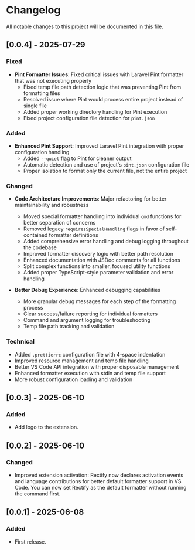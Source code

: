 # Changelog

All notable changes to this project will be documented in this file.

## [0.0.4] - 2025-07-29

### Fixed

- **Pint Formatter Issues**: Fixed critical issues with Laravel Pint formatter that was not executing properly
  - Fixed temp file path detection logic that was preventing Pint from formatting files
  - Resolved issue where Pint would process entire project instead of single file
  - Added proper working directory handling for Pint execution
  - Fixed project configuration file detection for `pint.json`

### Added

- **Enhanced Pint Support**: Improved Laravel Pint integration with proper configuration handling
  - Added `--quiet` flag to Pint for cleaner output
  - Automatic detection and use of project's `pint.json` configuration file
  - Proper isolation to format only the current file, not the entire project

### Changed

- **Code Architecture Improvements**: Major refactoring for better maintainability and robustness
  - Moved special formatter handling into individual `cmd` functions for better separation of concerns
  - Removed legacy `requiresSpecialHandling` flags in favor of self-contained formatter definitions
  - Added comprehensive error handling and debug logging throughout the codebase
  - Improved formatter discovery logic with better path resolution
  - Enhanced documentation with JSDoc comments for all functions
  - Split complex functions into smaller, focused utility functions
  - Added proper TypeScript-style parameter validation and error handling

- **Better Debug Experience**: Enhanced debugging capabilities
  - More granular debug messages for each step of the formatting process
  - Clear success/failure reporting for individual formatters
  - Command and argument logging for troubleshooting
  - Temp file path tracking and validation

### Technical

- Added `.prettierrc` configuration file with 4-space indentation
- Improved resource management and temp file handling
- Better VS Code API integration with proper disposable management
- Enhanced formatter execution with stdin and temp file support
- More robust configuration loading and validation

## [0.0.3] - 2025-06-10

### Added

- Add logo to the extension.

## [0.0.2] - 2025-06-10

### Changed

- Improved extension activation: Rectify now declares activation events and language contributions for better default formatter support in VS Code. You can now set Rectify as the default formatter without running the command first.

## [0.0.1] - 2025-06-08

### Added

- First release.
